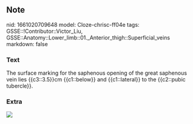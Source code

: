 ## Note
nid: 1661020709648
model: Cloze-chrisc-ff04e
tags: GSSE::!Contributor::Victor_Liu, GSSE::Anatomy::Lower_limb::01._Anterior_thigh::Superficial_veins
markdown: false

### Text
The surface marking for the saphenous opening of the great saphenous vein lies {{c3::3.5}}cm {{c1::below}} and {{c1::lateral}} to the {{c2::pubic tubercle}}.

### Extra
<div><img src=
"paste-0750f741aee6e8a8743dcd2e8bc40bed06c831c4.jpg"></div>
